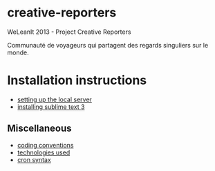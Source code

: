 # creative-reporters

WeLeanIt 2013 - Project Creative Reporters

Communauté de voyageurs qui partagent des regards singuliers sur le monde.

# Installation instructions

- [setting up the local server](docs/env/vm.md)
- [installing sublime text 3](docs/env/sublime.md)

## Miscellaneous

- [coding conventions](docs/misc/coding.md)
- [technologies used](docs/misc/technos.md)
- [cron syntax](docs/misc/cron_syntax.md)
